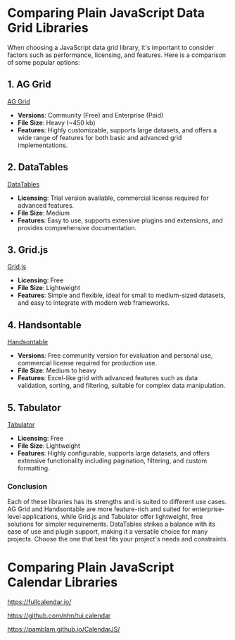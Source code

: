 # Comparing Plain JavaScript Data Grid Libraries

When choosing a JavaScript data grid library, it's important to consider factors such as performance, licensing, and features. Here is a comparison of some popular options:

## 1. AG Grid
[AG Grid](https://www.ag-grid.com/)

- **Versions**: Community (Free) and Enterprise (Paid)
- **File Size**: Heavy (~450 kb)
- **Features**: Highly customizable, supports large datasets, and offers a wide range of features for both basic and advanced grid implementations.

## 2. DataTables
[DataTables](https://datatables.net/)

- **Licensing**: Trial version available, commercial license required for advanced features.
- **File Size**: Medium
- **Features**: Easy to use, supports extensive plugins and extensions, and provides comprehensive documentation.

## 3. Grid.js
[Grid.js](https://gridjs.io/)

- **Licensing**: Free
- **File Size**: Lightweight
- **Features**: Simple and flexible, ideal for small to medium-sized datasets, and easy to integrate with modern web frameworks.

## 4. Handsontable
[Handsontable](https://handsontable.com/)

- **Versions**: Free community version for evaluation and personal use, commercial license required for production use.
- **File Size**: Medium to heavy
- **Features**: Excel-like grid with advanced features such as data validation, sorting, and filtering, suitable for complex data manipulation.

## 5. Tabulator
[Tabulator](https://tabulator.info/)

- **Licensing**: Free
- **File Size**: Lightweight
- **Features**: Highly configurable, supports large datasets, and offers extensive functionality including pagination, filtering, and custom formatting.

### Conclusion
Each of these libraries has its strengths and is suited to different use cases. AG Grid and Handsontable are more feature-rich and suited for enterprise-level applications, while Grid.js and Tabulator offer lightweight, free solutions for simpler requirements. DataTables strikes a balance with its ease of use and plugin support, making it a versatile choice for many projects. Choose the one that best fits your project's needs and constraints.



# Comparing Plain JavaScript Calendar Libraries


https://fullcalendar.io/

https://github.com/nhn/tui.calendar

https://pamblam.github.io/CalendarJS/